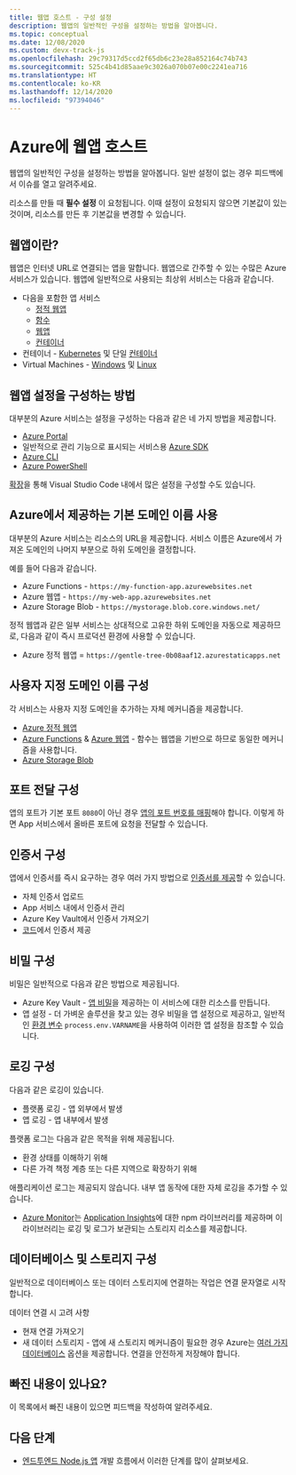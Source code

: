 ```yaml
---
title: 웹앱 호스트 - 구성 설정
description: 웹앱의 일반적인 구성을 설정하는 방법을 알아봅니다.
ms.topic: conceptual
ms.date: 12/08/2020
ms.custom: devx-track-js
ms.openlocfilehash: 29c79317d5ccd2f65db6c23e28a852164c74b743
ms.sourcegitcommit: 525c4b41d85aae9c3026a070b07e00c2241ea716
ms.translationtype: HT
ms.contentlocale: ko-KR
ms.lasthandoff: 12/14/2020
ms.locfileid: "97394046"
---
```

# <a name="hosting-web-apps-on-azure"></a>Azure에 웹앱 호스트

웹앱의 일반적인 구성을 설정하는 방법을 알아봅니다. 일반 설정이 없는 경우 피드백에서 이슈를 열고 알려주세요. 

리소스를 만들 때 **필수 설정** 이 요청됩니다. 이때 설정이 요청되지 않으면 기본값이 있는 것이며, 리소스를 만든 후 기본값을 변경할 수 있습니다. 

## <a name="what-is-a-web-app"></a>웹앱이란?

웹앱은 인터넷 URL로 연결되는 앱을 말합니다. 웹앱으로 간주할 수 있는 수많은 Azure 서비스가 있습니다. 웹앱에 일반적으로 사용되는 최상위 서비스는 다음과 같습니다.

* 다음을 포함한 앱 서비스
    * [정적 웹앱](/azure/static-web-apps/)
    * [함수](/azure/azure-functions/)
    * [웹앱](/azure/app-service/)
    * [컨테이너](/azure/app-service/configure-custom-container?pivots=container-linux)
* 컨테이너 - [Kubernetes](/azure/aks/) 및 단일 [컨테이너](/azure/container-instances/)
* Virtual Machines - [Windows](/azure/virtual-machines/windows) 및 [Linux](/azure/virtual-machines/linux)

## <a name="how-to-configure-web-app-settings"></a>웹앱 설정을 구성하는 방법

대부분의 Azure 서비스는 설정을 구성하는 다음과 같은 네 가지 방법을 제공합니다.

* [Azure Portal](https://portal.azure.com)
* 일반적으로 관리 기능으로 표시되는 서비스용 [Azure SDK](https://github.com/Azure/azure-sdk)
* [Azure CLI](/cli/azure/)
* [Azure PowerShell](/powershell/azure/)

[확장](https://marketplace.visualstudio.com/items?itemName=ms-azuretools.vscode-azureappservice)을 통해 Visual Studio Code 내에서 많은 설정을 구성할 수도 있습니다. 

## <a name="use-default-domain-name-provided-by-azure"></a>Azure에서 제공하는 기본 도메인 이름 사용

대부분의 Azure 서비스는 리소스의 URL을 제공합니다. 서비스 이름은 Azure에서 가져온 도메인의 나머지 부분으로 하위 도메인을 결정합니다. 

예를 들어 다음과 같습니다.

* Azure Functions - `https://my-function-app.azurewebsites.net`
* Azure 웹앱 - `https://my-web-app.azurewebsites.net`
* Azure Storage Blob - `https://mystorage.blob.core.windows.net/`

정적 웹앱과 같은 일부 서비스는 상대적으로 고유한 하위 도메인을 자동으로 제공하므로, 다음과 같이 즉시 프로덕션 환경에 사용할 수 있습니다.

* Azure 정적 웹앱 = `https://gentle-tree-0b08aaf12.azurestaticapps.net`

## <a name="configure-custom-domain-name"></a>사용자 지정 도메인 이름 구성 

각 서비스는 사용자 지정 도메인을 추가하는 자체 메커니즘을 제공합니다. 

* [Azure 정적 웹앱](/azure/static-web-apps/custom-domain)
* [Azure Functions](/azure/app-service/app-service-web-tutorial-custom-domain) & [Azure 웹앱](/azure/app-service/app-service-web-tutorial-custom-domain) - 함수는 웹앱을 기반으로 하므로 동일한 메커니즘을 사용합니다.
* [Azure Storage Blob](/azure/storage/blobs/storage-custom-domain-name?tabs=azure-portal)

## <a name="configure-port-forwarding"></a>포트 전달 구성

앱의 포트가 기본 포트 `8080`이 아닌 경우 [앱의 포트 번호를 매핑](/azure/app-service/configure-language-nodejs?pivots=platform-windows#get-port-number)해야 합니다. 이렇게 하면 App 서비스에서 올바른 포트에 요청을 전달할 수 있습니다. 

## <a name="configure-certificates"></a>인증서 구성

앱에서 인증서를 즉시 요구하는 경우 여러 가지 방법으로 [인증서를 제공](/azure/app-service/configure-ssl-certificate#import-an-app-service-certificate)할 수 있습니다.

* 자체 인증서 업로드
* App 서비스 내에서 인증서 관리
* Azure Key Vault에서 인증서 가져오기
* [코드](/azure/app-service/configure-ssl-certificate-in-code)에서 인증서 제공

## <a name="configure-secrets"></a>비밀 구성

비밀은 일반적으로 다음과 같은 방법으로 제공됩니다.

* Azure Key Vault - [앱 비밀](/azure/app-service/app-service-key-vault-references)을 제공하는 이 서비스에 대한 리소스를 만듭니다. 
* 앱 설정 - 더 가벼운 솔루션을 찾고 있는 경우 비밀을 앱 설정으로 제공하고, 일반적인 [환경 변수](/azure/app-service/configure-language-nodejs?pivots=platform-windows) `process.env.VARNAME`을 사용하여 이러한 앱 설정을 참조할 수 있습니다. 

## <a name="configure-logging"></a>로깅 구성

다음과 같은 로깅이 있습니다.

* 플랫폼 로깅 - 앱 외부에서 발생
* 앱 로깅 - 앱 내부에서 발생

플랫폼 로그는 다음과 같은 목적을 위해 제공됩니다.
* 환경 상태를 이해하기 위해
* 다른 가격 책정 계층 또는 다른 지역으로 확장하기 위해 

애플리케이션 로그는 제공되지 않습니다. 내부 앱 동작에 대한 자체 로깅을 추가할 수 있습니다.
* [Azure Monitor](/azure/azure-monitor/overview)는 [Application Insights](/azure/azure-monitor/app/app-insights-overview)에 대한 npm 라이브러리를 제공하며 이 라이브러리는 로깅 및 로그가 보관되는 스토리지 리소스를 제공합니다. 

## <a name="configure-database-and-storage"></a>데이터베이스 및 스토리지 구성

일반적으로 데이터베이스 또는 데이터 스토리지에 연결하는 작업은 연결 문자열로 시작합니다. 

데이터 연결 시 고려 사항
* 현재 연결 가져오기
* 새 데이터 스토리지 - 앱에 새 스토리지 메커니즘이 필요한 경우 Azure는 [여러 가지 데이터베이스](integrate-database.md) 옵션을 제공합니다. 연결을 안전하게 저장해야 합니다. 

## <a name="missing-something"></a>빠진 내용이 있나요? 

이 목록에서 빠진 내용이 있으면 피드백을 작성하여 알려주세요. 

## <a name="next-steps"></a>다음 단계

* [엔드투엔드 Node.js 앱](/azure/developer/javascript/how-to/develop-nodejs-on-azure) 개발 흐름에서 이러한 단계를 많이 살펴보세요. 
